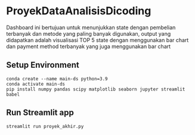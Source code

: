 # ProyekDataAnalisisDicoding
Dashboard ini bertujuan untuk menunjukkan state dengan pembelian terbanyak dan metode yang paling banyak digunakan, output yang didapatkan adalah visualisasi TOP 5 state dengan menggunakan bar chart dan payment method terbanyak yang juga menggunakan bar chart
## Setup Environment
```
conda create --name main-ds python=3.9
conda activate main-ds
pip install numpy pandas scipy matplotlib seaborn jupyter streamlit babel
```

## Run Streamlit app
```
streamlit run proyek_akhir.py
```
